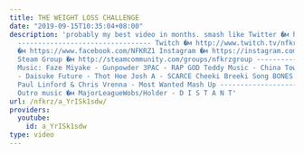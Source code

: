 ```yaml
---
title: THE WEIGHT LOSS CHALLENGE
date: "2019-09-15T10:35:04+08:00"
description: 'probably my best video in months. smash like Twitter �м https://twitter.com/NFKRZAlt
  --------------------------------- Twitch �м http://www.twitch.tv/nfkrz Facebook
  �м https://www.facebook.com/NFKRZ1 Instagram �м https://instagram.com/roman_nfkrz/
  Steam Group �м http://steamcommunity.com/groups/nfkrzgroup ---------------------------------
  Music: Faze Miyake - Gunpowder 3PAC - RAP GOD Teddy Music - China Town El Huervo
  - Daisuke Future - Thot Hoe Josh A - SCARCE Cheeki Breeki Song BONES - Corduroy
  Paul Linford & Chris Vrenna - Most Wanted Mash Up ---------------------------------
  Outro music �м MajorLeagueWobs/Holder - D I S T A N T'
url: /nfkrz/a_YrISk1sdw/
providers:
  youtube:
    id: a_YrISk1sdw
type: video
---
```

